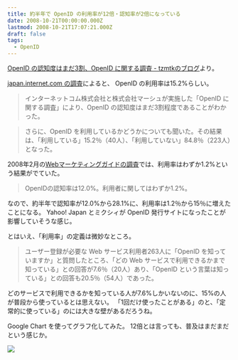 ```yaml
---
title: 約半年で OpenID の利用率が12倍・認知率が2倍になっている
date: 2008-10-21T00:00:00.000Z
lastmod: 2008-10-21T17:07:21.000Z
draft: false
tags:
  - OpenID
---
```


[OpenID の認知度はまだ3割、OpenID に関する調査 - tzmtkのブログ](http://d.hatena.ne.jp/tzmtk/20081021)より。

[japan.internet.com の調査](http://japan.internet.com/research/20081016/1.html)によると、 OpenID の利用率は15.2%らしい。

> インターネットコム株式会社と株式会社マーシュが実施した「OpenID に関する調査」により、OpenID の認知度はまだ3割程度であることがわかった。

> さらに、OpenID を利用しているかどうかについても聞いた。その結果は、「利用している」15.2％（40人）、「利用していない」84.8％（223人）となった。

2008年2月の[Webマーケティングガイドの調査](http://www.e-research.biz/profile/pro_8/003054.html)では、利用率はわずか1.2%という結果がでていた。

> OpenIDの認知率は12.0%。利用者に関してはわずか1.2%。

なので、約半年で認知率が12.0%から28.1%に、利用率は1.2％から15％に増えたことになる。 Yahoo! Japan とミクシィが OpenID 発行サイトになったことが影響していそうな感じ。

とはいえ、「利用率」の定義は微妙なところ。

> ユーザー登録が必要な Web サービス利用者263人に「OpenID を知っていますか」と質問したところ、「どの Web サービスで利用できるかまで知っている」との回答が7.6％（20人）あり、「OpenID という言葉は知っている」との回答も20.5％（54人）であった。

どのサービスで利用できるかを知っている人が7.6%しかいないのに、15%の人が普段から使っているとは思えない。 「1回だけ使ったことがある」のと、「定常的に使っている」のには大きな壁があるだろうね。

Google Chart を使ってグラフ化してみた。 12倍とは言っても、普及はまだまだという感じか。

![](http://chart.apis.google.com/chart?chs=100x100\&chd=t:1.2,15\&cht=bvs\&chl=%E5%88%A9%E7%94%A8%E7%8E%87)

